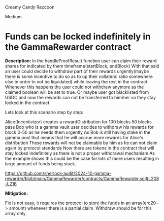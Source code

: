 Creamy Candy Raccoon

Medium

# Funds can be locked indefinitely in the GammaRewarder contract

**Description:**
In the handleProofResult function user can claim their reward shares for indicated by them timeframe(startBlock, endBlock)
With that said an user could decide to withdraw part of their rewards urgently(maybe there is some incentive to do so as to up their collateral ratio somewhere else in order to not be liquidated) while leaving the rest in the contract. Whenever this happens the user could not withdraw anymore as the claimed boolean will be set to true. Or maybe user got blacklisted from USDC and now the rewards can not be transferred to him/her so they stay locked in the contract.

Lets look at this scenario step by step:

Alice(Incentivizor) creates a rewardDistribution for 100 blocks
50 blocks pass
Bob who is a gamma vault user decides to withdraw his rewards for block 0-50 as he needs them urgently
As Bob is still having stake in the gamma pool that means that he will accrue more rewards for Alice's distribution
These rewards will not be claimable by him as he can not claim again by protocol standards
Now there are tokens in the contract that will stay locked indefinitely as there is not a proper withdrawal mechanism
As the example shows this could be the case for lots of more users resulting in large amount of funds being stuck.

https://github.com/sherlock-audit/2024-10-gamma-rewarder/blob/main/GammaRewarder/contracts/GammaRewarder.sol#L208-L216

**Mitigation:**

Fix is not easy, it requires the protocol to store the funds in an array(erc20 -> amount) whenever there is a partial claim. Withdraw should be for this array only.